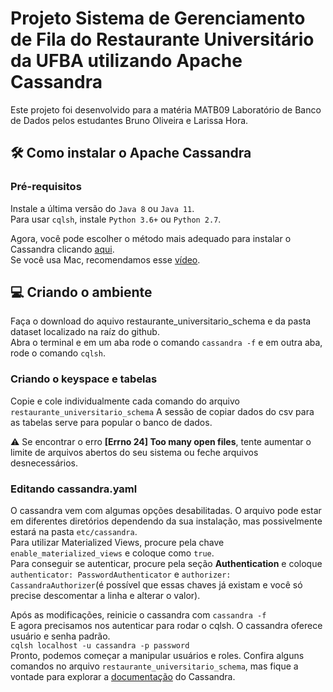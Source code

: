 # Projeto Sistema de Gerenciamento de Fila do Restaurante Universitário da UFBA utilizando Apache Cassandra

Este projeto foi desenvolvido para a matéria MATB09 Laboratório de Banco de Dados pelos estudantes Bruno Oliveira e Larissa Hora.

## :hammer_and_wrench: Como instalar o Apache Cassandra

### Pré-requisitos
Instale a última versão do `Java 8` ou `Java 11`.  
Para usar `cqlsh`, instale `Python 3.6+` ou `Python 2.7`.  

Agora, você pode escolher o método mais adequado para instalar o Cassandra clicando [aqui](https://cassandra.apache.org/doc/latest/cassandra/getting_started/installing.html#choosing-an-installation-method).  
Se você usa Mac, recomendamos esse [vídeo](https://www.youtube.com/watch?v=JtpsOFXJUBw).  

## :computer: Criando o ambiente

Faça o download do aquivo restaurante_universitario_schema e da pasta dataset localizado na raíz do github.  
Abra o terminal e em um aba rode o comando `cassandra -f` e em outra aba, rode o comando `cqlsh`. 

### Criando o keyspace e tabelas

Copie e cole individualmente cada comando do arquivo `restaurante_universitario_schema` 
A sessão de copiar dados do csv para as tabelas serve para popular o banco de dados.

:warning: Se encontrar o erro **[Errno 24] Too many open files**, tente aumentar o limite de arquivos abertos do seu sistema ou feche arquivos desnecessários.

### Editando cassandra.yaml

O cassandra vem com algumas opções desabilitadas. O arquivo pode estar em diferentes diretórios dependendo da sua instalação, mas possivelmente estará na pasta `etc/cassandra`.    
Para utilizar Materialized Views, procure pela chave `enable_materialized_views` e coloque como `true`.  
Para conseguir se autenticar, procure pela seção **Authentication** e coloque `authenticator: PasswordAuthenticator` e `authorizer: CassandraAuthorizer`(é possível que essas chaves já existam e você só precise descomentar a linha e alterar o valor).     

Após as modificações, reinicie o cassandra com `cassandra -f`   
E agora precisamos nos autenticar para rodar o cqlsh. O cassandra oferece usuário e senha padrão.  
`cqlsh localhost -u cassandra -p password`  
Pronto, podemos começar a manipular usuários e roles. Confira alguns comandos no arquivo `restaurante_universitario_schema`, mas fique a vontade para explorar a [documentação](https://cassandra.apache.org/doc/latest/cassandra/cql/index.html) do Cassandra. 



